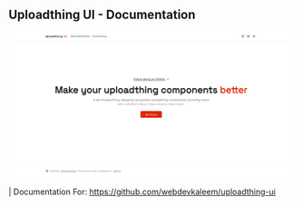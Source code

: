 ## Uploadthing UI - Documentation 

<img src="./public/uploadthing-ui-hero.png">

| Documentation For: https://github.com/webdevkaleem/uploadthing-ui